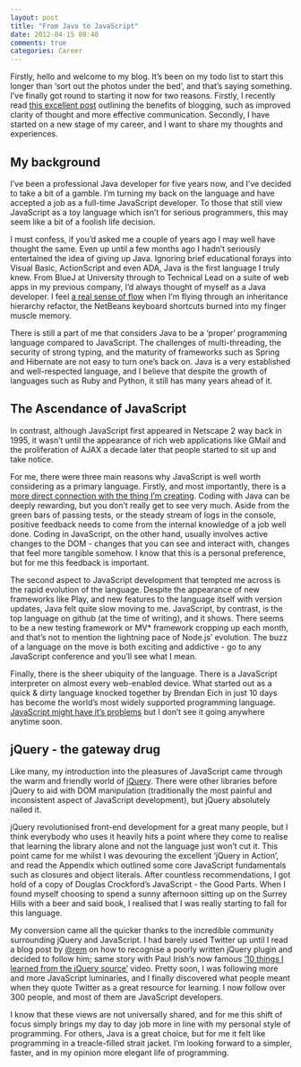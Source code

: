 ```yaml
---
layout: post
title: "From Java to JavaScript"
date: 2012-04-15 08:40
comments: true
categories: Career
---
```

<p>
Firstly, hello and welcome to my blog. It’s been on my todo list to start this longer than ‘sort out the photos under the bed’, and that’s saying something. I’ve finally got round to starting it now for two reasons. Firstly, I recently read <a href="http://technicalblogging.com/why-every-professional-should-consider-blogging/">this excellent post</a> outlining the benefits of blogging, such as improved clarity of thought and more effective communication. Secondly, I have started on a new stage of my career, and I want to share my thoughts and experiences.
</p>
<h2>My background</h2>
<p>
I’ve been a professional Java developer for five years now, and I’ve decided to take a bit of a gamble. I’m turning my back on the language and have accepted a job as a full-time JavaScript developer. To those that still view JavaScript as a toy language which isn’t for serious programmers, this may seem like a bit of a foolish life decision.
</p>
<p>
I must confess, if you’d asked me a couple of years ago I may well have thought the same. Even up until a few months ago I hadn’t seriously entertained the idea of giving up Java. Ignoring brief educational forays into Visual Basic, ActionScript and even ADA, Java is the first language I truly knew. From BlueJ at University through to Technical Lead on a suite of web apps in my previous company, I’d always thought of myself as a Java developer. I feel <a href="http://en.wikipedia.org/wiki/Flow_(psychology)">a real sense of flow</a> when I’m flying through an inheritance hierarchy refactor, the NetBeans keyboard shortcuts burned into my finger muscle memory.
</p>
<p>
There is still a part of me that considers Java to be a ‘proper’ programming language compared to JavaScript. The challenges of multi-threading, the security of strong typing, and the maturity of frameworks such as Spring and Hibernate are not easy to turn one’s back on. Java is a very established and well-respected language, and I believe that despite the growth of languages such as Ruby and Python, it still has many years ahead of it.
</p>
<h2>The Ascendance of JavaScript</h2>
<p>
In contrast, although JavaScript first appeared in Netscape 2 way back in 1995, it wasn’t until the appearance of rich web applications like GMail and the proliferation of AJAX a decade later that people started to sit up and take notice. 
</p>
<p>
For me, there were three main reasons why JavaScript is well worth considering as a primary language. Firstly, and most importantly, there is a <a href="http://vimeo.com/36579366">more direct connection with the thing I’m creating</a>. Coding with Java can be deeply rewarding, but you don’t really get to see very much. Aside from the green bars of passing tests, or the steady stream of logs in the console, positive feedback needs to come from the internal knowledge of a job well done. Coding in JavaScript, on the other hand, usually involves active changes to the DOM - changes that you can see and interact with, changes that feel more tangible somehow. I know that this is a personal preference, but for me this feedback is important. 
</p>
<p>
The second aspect to JavaScript development that tempted me across is the rapid evolution of the language. Despite the appearance of new frameworks like Play, and new features to the language itself with version updates, Java felt quite slow moving to me. JavaScript, by contrast, is the top language on github (at the time of writing), and it shows. There seems to be a new testing framework or MV* framework cropping up each month, and that’s not to mention the lightning pace of Node.js’ evolution. The buzz of a language on the move is both exciting and addictive - go to any JavaScript conference and you’ll see what I mean.
</p>
<p>
Finally, there is the sheer ubiquity of the language. There is a JavaScript interpreter on almost every web-enabled device. What started out as a quick &amp; dirty language knocked together by Brendan Eich in just 10 days has become the world’s most widely supported programming language. <a href="https://www.destroyallsoftware.com/talks/wat">JavaScript might have it’s problems</a> but I don’t see it going anywhere anytime soon.
</p>
<h2>jQuery - the gateway drug</h2>
<p>
Like many, my introduction into the pleasures of JavaScript came through the warm and friendly world of <a href="http://www.jquery.com">jQuery</a>. There were other libraries before jQuery to aid with DOM manipulation (traditionally the most painful and inconsistent aspect of JavaScript development), but jQuery absolutely nailed it.
</p>
<p>
jQuery revolutionised front-end development for a great many people, but I think everybody who uses it heavily hits a point where they come to realise that learning the library alone and not the language just won’t cut it. This point came for me whilst I was devouring the excellent ‘jQuery in Action’, and read the Appendix which outlined some core JavaScript fundamentals such as closures and object literals. After countless recommendations, I got hold of a copy of Douglas Crockford’s JavaScript - the Good Parts. When I found myself choosing to spend a sunny afternoon sitting up on the Surrey Hills with a beer and said book, I realised that I was really starting to fall for this language.
</p>
<p>
My conversion came all the quicker thanks to the incredible community surrounding jQuery and JavaScript. I had barely used Twitter up until I read a blog post by <a href="http://www.twitter.com/rem">@rem</a> on how to recognise a poorly written jQuery plugin and decided to follow him; same story with Paul Irish’s now famous <a href="http://vimeo.com/12529436">‘10 things I learned from the jQuery source’</a> video. Pretty soon, I was following more and more JavaScript luminaries, and I finally discovered what people meant when they quote Twitter as a great resource for learning. I now follow over 300 people, and most of them are JavaScript developers.
</p>
<p>
I know that these views are not universally shared, and for me this shift of focus simply brings my day to day job more in line with my personal style of programming. For others, Java is a great choice, but for me it felt like programming in a treacle-filled strait jacket. I’m looking forward to a simpler, faster, and in my opinion more elegant life of programming.
</p>